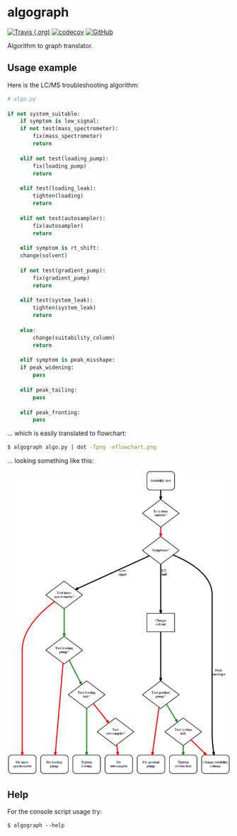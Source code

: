 # algograph

[![Travis (.org)](https://img.shields.io/travis/genadijrazdorov/algograph?logo=travis)](https://travis-ci.org/genadijrazdorov/algograph)
[![codecov](https://codecov.io/gh/genadijrazdorov/algograph/branch/master/graph/badge.svg)](https://codecov.io/gh/genadijrazdorov/algograph)
[![GitHub](https://img.shields.io/github/license/genadijrazdorov/algograph)](https://github.com/genadijrazdorov/algograph/blob/master/LICENSE)

Algorithm to graph translator.

## Usage example

Here is the LC/MS troubleshooting algorithm:

```python
# algo.py

if not system_suitable:
    if symptom is low_signal:
	if not test(mass_spectrometer):
	    fix(mass_spectrometer)
	    return

	elif not test(loading_pump):
	    fix(loading_pump)
	    return

	elif test(loading_leak):
	    tighten(loading)
	    return

	elif not test(autosampler):
	    fix(autosampler)
	    return

    elif symptom is rt_shift:
	change(solvent)

	if not test(gradient_pump):
	    fix(gradient_pump)
	    return

	elif test(system_leak):
	    tighten(system_leak)
	    return

	else:
	    change(suitability_column)
	    return

    elif symptom is peak_misshape:
	if peak_widening:
	    pass

	elif peak_tailing:
	    pass

	elif peak_fronting:
	    pass

```

... which is easily translated to flowchart:

```bash
$ algograph algo.py | dot -Tpng -oflowchart.png

```

... looking something like this:

![flowchart](flowchart.png)


## Help

For the console script usage try:

```
$ algograph --help
```
